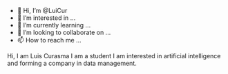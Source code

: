 - 👋 Hi, I’m @LuiCur
- 👀 I’m interested in ...
- 🌱 I’m currently learning ...
- 💞️ I’m looking to collaborate on ...
- 📫 How to reach me ...

<!---
LuiCur/LuiCur is a ✨ special ✨ repository because its `README.md` (this file) appears on your GitHub profile.
You can click the Preview link to take a look at your changes.
--->
Hi, I am Luis Curasma
I am a student
I am interested in artificial intelligence and forming a company in data management.
